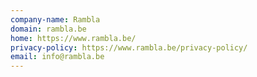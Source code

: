 ```yaml
---
company-name: Rambla
domain: rambla.be
home: https://www.rambla.be/
privacy-policy: https://www.rambla.be/privacy-policy/
email: info@rambla.be
---
```




